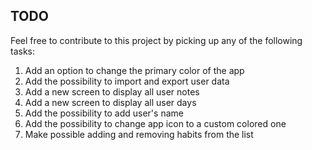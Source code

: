 ## TODO

Feel free to contribute to this project by picking up any of the following tasks:

1. Add an option to change the primary color of the app
2. Add the possibility to import and export user data
3. Add a new screen to display all user notes
4. Add a new screen to display all user days
5. Add the possibility to add user's name
6. Add the possibility to change app icon to a custom colored one
7. Make possible adding and removing habits from the list